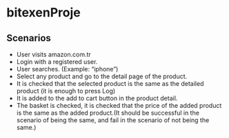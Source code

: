 # bitexenProje

## Scenarios
- User visits amazon.com.tr
- Login with a registered user.
- User searches. (Example: “iphone”)
- Select any product and go to the detail page of the product.
- It is checked that the selected product is the same as the detailed product (it is enough to press Log)
- It is added to the add to cart button in the product detail.
- The basket is checked, it is checked that the price of the added product is the same as the added product.(It should be successful in the scenario of being the same, and fail in the scenario of not being the same.)

